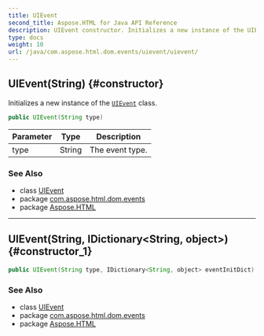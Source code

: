 ```yaml
---
title: UIEvent
second_title: Aspose.HTML for Java API Reference
description: UIEvent constructor. Initializes a new instance of the UIEvent class
type: docs
weight: 10
url: /java/com.aspose.html.dom.events/uievent/uievent/
---
```

## UIEvent(String) {#constructor}

Initializes a new instance of the [`UIEvent`](../) class.

```java
public UIEvent(String type)
```

| Parameter | Type | Description |
| --- | --- | --- |
| type | String | The event type. |

### See Also

* class [UIEvent](../)
* package [com.aspose.html.dom.events](../../uievent/)
* package [Aspose.HTML](../../../)

---

## UIEvent(String, IDictionary&lt;String, object&gt;) {#constructor_1}

```java
public UIEvent(String type, IDictionary<String, object> eventInitDict)
```

### See Also

* class [UIEvent](../)
* package [com.aspose.html.dom.events](../../uievent/)
* package [Aspose.HTML](../../../)
